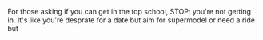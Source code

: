 For those asking if you can get in the top school, STOP: you're not getting in.  It's like you're desprate for a date but aim for supermodel or need a ride but    



